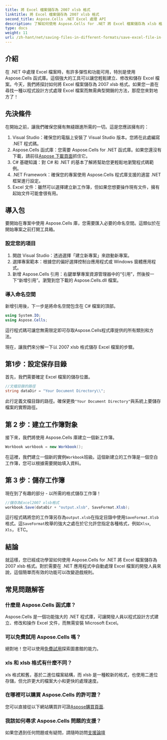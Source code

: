 ```yaml
---
title: 將 Excel 檔案儲存為 2007 xlsb 格式
linktitle: 將 Excel 檔案儲存為 2007 xlsb 格式
second_title: Aspose.Cells .NET Excel 處理 API
description: 了解如何使用 Aspose.Cells for .NET 將 Excel 檔案儲存為 xlsb 格式！帶有實際範例的分步指南等著您。
type: docs
weight: 11
url: /zh-hant/net/saving-files-in-different-formats/save-excel-file-in-2007-xlsb-format/
---
```

## 介紹
在 .NET 中處理 Excel 檔案時，有許多彈性和功能可用，特別是使用 Aspose.Cells 函式庫。這個強大的工具可以讓您輕鬆建立、修改和儲存 Excel 檔案。今天，我們將探討如何將 Excel 檔案儲存為 2007 xlsb 格式。如果您一直在尋找一種以程式設計方式處理 Excel 檔案而無需典型開銷的方法，那麼您來對地方了！ 
## 先決條件
在開始之前，讓我們確保您擁有無縫跟進所需的一切。這是您應該擁有的：
1. Visual Studio：確保您的電腦上安裝了 Visual Studio 版本。您將在此處編寫 .NET 程式碼。 
2.  Aspose.Cells 函式庫：您需要 Aspose.Cells for .NET 函式庫。如果您還沒有下載，請前往[Aspose 下載頁面](https://releases.aspose.com/cells/net/)抓住它。 
3. C# 基礎知識：對 C# 和 .NET 的基本了解將幫助您更輕鬆地瀏覽程式碼範例。
4. .NET Framework：確保您的專案使用 Aspose.Cells 程式庫支援的適當 .NET 框架進行設定。
5. Excel 文件：雖然可以選擇建立新工作簿，但如果您想要操作現有文件，擁有起始文件可能會很有用。
## 導入包
要開始在專案中使用 Aspose.Cells 庫，您需要匯入必要的命名空間。這類似於在開始專案之前打開工具箱。
### 設定您的項目
1. 開啟 Visual Studio：透過選擇「建立新專案」來啟動新專案。 
2. 選擇專案範本：根據您的偏好選擇控制台應用程式或 Windows 窗體應用程式。
3. 新增 Aspose.Cells 引用：右鍵單擊專案資源管理器中的“引用”，然後按一下“新增引用”。瀏覽到您下載的 Aspose.Cells.dll 檔案。
### 導入命名空間
新增引用後，下一步是將命名空間包含在 C# 檔案的頂部。
```csharp
using System.IO;
using Aspose.Cells;
```
這行程式碼可讓您無需限定即可存取Aspose.Cells程式庫提供的所有類別和方法。

現在，讓我們來分解一下以 2007 xlsb 格式儲存 Excel 檔案的步驟。
## 第1步：設定保存目錄
首先，我們需要確定 Excel 檔案的儲存位置。

```csharp
//文檔目錄的路徑
string dataDir = "Your Document Directory\\";
```
此行定義文檔目錄的路徑。確保更換`"Your Document Directory"`與系統上要儲存檔案的實際路徑。
## 第 2 步：建立工作簿對象
接下來，我們將使用 Aspose.Cells 庫建立一個新工作簿。

```csharp
Workbook workbook = new Workbook();
```
在這裡，我們建立一個新的實例`Workbook`班級。這個新建立的工作簿是一個空白工作簿，您可以根據需要開始填入資料。
## 第 3 步：儲存工作簿
現在到了有趣的部分 - 以所需的格式儲存工作簿！
```csharp
//儲存為Excel2007 xlsb格式
workbook.Save(dataDir + "output.xlsb", SaveFormat.Xlsb);
```
這行程式碼將您的工作簿另存為`output.xlsb`在指定目錄中使用`SaveFormat.Xlsb`格式。這`SaveFormat`枚舉的強大之處在於它允許您指定各種格式，例如`Xlsx`, `Xls`， ETC。
## 結論
就這樣，您已經成功學習如何使用 Aspose.Cells for .NET 將 Excel 檔案儲存為 2007 xlsb 格式。對於需要在 .NET 應用程式中自動處理 Excel 檔案的開發人員來說，這個簡單而有效的功能可以改變遊戲規則。

## 常見問題解答
### 什麼是 Aspose.Cells 函式庫？
Aspose.Cells 是一個功能強大的 .NET 程式庫，可讓開發人員以程式設計方式建立、修改和操作 Excel 文件，而無需安裝 Microsoft Excel。
### 可以免費試用 Aspose.Cells 嗎？
絕對地！您可以使用[免費試用](https://releases.aspose.com/)探索圖書館的能力。
### xls 和 xlsb 格式有什麼不同？
xls 格式較舊，基於二進位檔案結構，而 xlsb 是一種較新的格式，也使用二進位存儲，但允許更大的檔案大小和更快的處理速度。
### 在哪裡可以購買 Aspose.Cells 的許可證？
您可以直接從以下網站購買許可證[Aspose購買頁面](https://purchase.aspose.com/buy).
### 我該如何尋求 Aspose.Cells 問題的支援？
如果您遇到任何問題或有疑問，請隨時訪問[支援論壇](https://forum.aspose.com/c/cells/9)